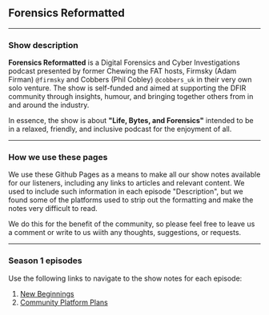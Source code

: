 ## Forensics Reformatted

<hr>

### Show description

**Forensics Reformatted** is a Digital Forensics and Cyber Investigations podcast presented by former Chewing the FAT hosts, Firmsky (Adam Firman) `@firmsky` and Cobbers (Phil Cobley) `@cobbers_uk` in their very own solo venture. The show is self-funded and aimed at supporting the DFIR community through insights, humour, and bringing together others from in and around the industry.

In essence, the show is about **"Life, Bytes, and Forensics"** intended to be in a relaxed, friendly, and inclusive podcast for the enjoyment of all.

<hr>

### How we use these pages

We use these Github Pages as a means to make all our show notes available for our listeners, including any links to articles and relevant content.  We used to include such information in each episode "Description", but we found some of the platforms used to strip out the formatting and make the notes very difficult to read.

We do this for the benefit of the community, so please feel free to leave us a comment or write to us wiith any thoughts, suggestions, or requests.

<hr>

### Season 1 episodes
Use the following links to navigate to the show notes for each episode:
1. [New Beginnings](https://4n6reformatted.github.io/episodes/season_1/s1e1.html)
2. [Community Platform Plans](https://4n6reformatted.github.io/episodes/season_1/s1e2.html)
